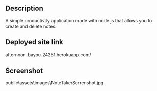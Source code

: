## Description
A simple productivity application made with node.js that allows you to create and delete notes.

## Deployed site link
afternoon-bayou-24251.herokuapp.com/

## Screenshot
public\assets\images\NoteTakerScrrenshot.jpg